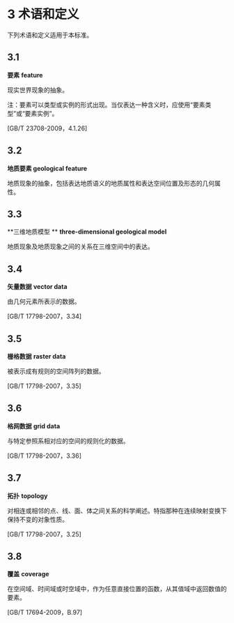 # 3 术语和定义

下列术语和定义适用于本标准。

## 3.1

**要素** **feature**

现实世界现象的抽象。

注：要素可以类型或实例的形式出现。当仅表达一种含义时，应使用“要素类型”或“要素实例”。

[GB/T 23708-2009，4.1.26]

## 3.2

**地质要素  geological feature**

地质现象的抽象，包括表达地质语义的地质属性和表达空间位置及形态的几何属性。

## 3.3

**三维地质模型 ** **three-dimensional geological model**

地质现象及地质现象之间的关系在三维空间中的表达。

## 3.4

**矢量数据** **vector data**

由几何元素所表示的数据。

[GB/T 17798-2007，3.34]

## 3.5

**栅格数据** **raster data**

被表示成有规则的空间阵列的数据。

[GB/T 17798-2007，3.35]

## 3.6

**格网数据** **grid data**

与特定参照系相对应的空间的规则化的数据。

[GB/T 17798-2007，3.36]

## 3.7

**拓扑** **topology**

对相连或相邻的点、线、面、体之间关系的科学阐述。特指那种在连续映射变换下保持不变的对象性质。

[GB/T 17798-2007，3.25]

## 3.8

**覆盖** **coverage**

在空间域、时间域或时空域中，作为任意直接位置的函数，从其值域中返回数值的要素。

[GB/T 17694-2009，B.97]
